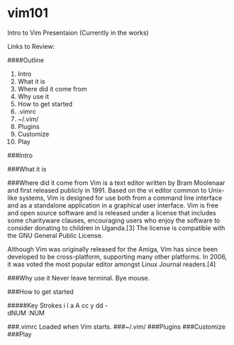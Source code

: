 vim101
======

Intro to Vim Presentaion (Currently in the works)

Links to Review:


####Outline
1. Intro
1. What it is
1. Where did it come from
1. Why use it
1. How to get started
1. .vimrc
2. ~/.vim/
3. Plugins
4. Customize
5. Play

###Intro

###What it is

###Where did it come from
Vim is a text editor written by Bram Moolenaar and first released publicly in 1991. Based on the vi editor common to Unix-like systems, Vim is designed for use both from a command line interface and as a standalone application in a graphical user interface. Vim is free and open source software and is released under a license that includes some charityware clauses, encouraging users who enjoy the software to consider donating to children in Uganda.[3] The license is compatible with the GNU General Public License.

Although Vim was originally released for the Amiga, Vim has since been developed to be cross-platform, supporting many other platforms. In 2006, it was voted the most popular editor amongst Linux Journal readers.[4]

###Why use it
Never leave terminal. Bye mouse.

###How to get started

#####Key Strokes
i
I
a
A
cc
y
dd -   
dNUM
:NUM

###.vimrc
Loaded when Vim starts.
###~/.vim/
###Plugins
###Customize
###Play
